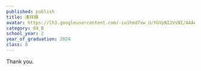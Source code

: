 ```yaml
---
published: publish
title: 湊祥輝
avatar: https://lh3.googleusercontent.com/-iu1hmd7vw_U/YGVpNI2VsNI/AAAAAAAAAKk/h3CVnGTydrUxTTzM6cjtdGQAf7k6CoI0wCLcBGAsYHQ/92BBBB5C-40E2-42F4-883B-5B764889F391.jpeg
category: 04_B
school_year: 2
year_of_graduation: 2024
class: 8
---
```

Thank you.